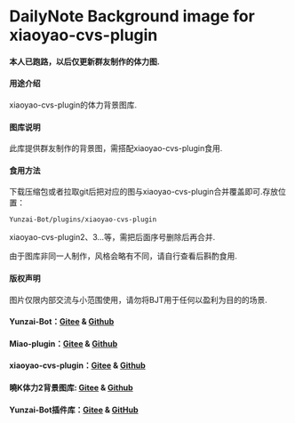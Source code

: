 # DailyNote Background image for xiaoyao-cvs-plugin

#### 本人已跑路，以后仅更新群友制作的体力图.

#### 用途介绍
xiaoyao-cvs-plugin的体力背景图库.

#### 图库说明
此库提供群友制作的背景图，需搭配xiaoyao-cvs-plugin食用.

#### 食用方法
下载压缩包或者拉取git后把对应的图与xiaoyao-cvs-plugin合并覆盖即可.存放位置：

```
Yunzai-Bot/plugins/xiaoyao-cvs-plugin
```

xiaoyao-cvs-plugin2、3…等，需把后面序号删除后再合并.

由于图库非同一人制作，风格会略有不同，请自行查看后斟酌食用.

#### 版权声明
图片仅限内部交流与小范围使用，请勿将BJT用于任何以盈利为目的的场景.

#### Yunzai-Bot：[Gitee](https://gitee.com/Le-niao/Yunzai-Bot) & [Github](https://github.com/Le-niao/Yunzai-Bot)

#### Miao-plugin：[Gitee](https://gitee.com/yoimiya-kokomi/miao-plugin) & [Github](https://github.com/yoimiya-kokomi/miao-plugin)

#### xiaoyao-cvs-plugin：[Gitee](https://gitee.com/Ctrlcvs/xiaoyao-cvs-plugin) & [Github](https://github.com/Ctrlcvs/xiaoyao-cvs-plugin)

#### 曉K体力2背景图库: [Gitee](https://gitee.com/SmallK111407/BJT-Template) & [Github](https://github.com/SmallK111407/BJT-Template)

#### Yunzai-Bot插件库：[Gitee](https://gitee.com/Hikari666/Yunzai-Bot-plugins-index) & [GitHub](https://github.com/HiArcadia/Yunzai-Bot-plugins-index)
